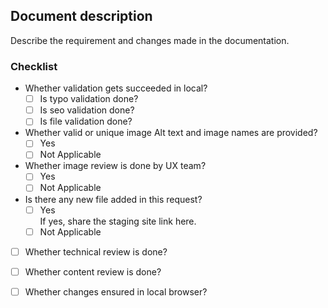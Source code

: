 ## Document description

Describe the requirement and changes made in the documentation.

### Checklist

- Whether validation gets succeeded in local?
    - [ ] Is typo validation done?
    - [ ] Is seo validation done?
    - [ ] Is file validation done?
- Whether valid or unique image Alt text and image names are provided?
    - [ ] Yes
    - [ ] Not Applicable
- Whether image review is done by UX team?
    - [ ] Yes
    - [ ] Not Applicable    
- Is there any new file added in this request?
    - [ ] Yes<br> 
      If yes, share the staging site link here. 
    - [ ] Not Applicable
- [ ] Whether technical review is done?
- [ ] Whether content review is done?
- [ ] Whether changes ensured in local browser?



